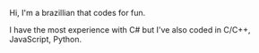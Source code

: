 Hi, I'm a brazillian that codes for fun.

I have the most experience with C# but I've also coded in C/C++, JavaScript, Python.

<picture>
  <srcset=
"https://github-readme-stats.vercel.app/api?username=NotHyper-474"/>
</picture>



<!---
NotHyper-474/NotHyper-474 is a ✨ special ✨ repository because its `README.md` (this file) appears on your GitHub profile.
You can click the Preview link to take a look at your changes.
--->
